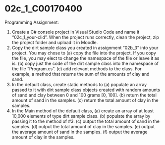# 02c_1_C00170400

Programming Assignment:
  1. Create a C# console project in Visual Studio Code and name it “02c_1_your-clid”. When the project
  runs correctly, clean the project, zip the project folder and upload it in Moodle.
  2. Copy the dirt sample class you created in assignment “02b_3” into your project. You may chose to
    (a) copy the file into the project. If you copy the file, you may elect to change the namespace of the file
    or leave it as is.
    (b) copy just the code of the dirt sample class into the namespace of the file “Program.cs”.
    (c) add relevant methods to the class. For example, a method that returns the sum of the amounts of
    clay and sand.
  3. In the default class, create static methods to
    (a) populate an array passed to it with dirt sample class objects created with random amounts of sand
    and clay between 0 and 100 grams [0, 100].
    (b) return the total amount of sand in the samples.
    (c) return the total amount of clay in the samples.
  4. In the Main method of the default class,
    (a) create an array of at least 10,000 elements of type dirt sample class.
    (b) populate the array by passing it to the method of #3.
    (c) output the total amount of sand in the samples.
    (d) output the total amount of clay in the samples.
    (e) output the average amount of sand in the samples.
    (f) output the average amount of clay in the samples.
